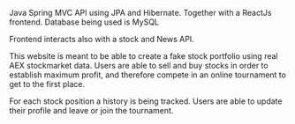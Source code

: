 Java Spring MVC API using JPA and Hibernate. Together with a ReactJs frontend. Database being used is MySQL

Frontend interacts also with a stock and News API.

This website is meant to be able to create a fake stock portfolio using real AEX stockmarket data. Users are able to sell and buy stocks in order to establish maximum profit, and therefore compete in an online tournament to get to the first place.

For each stock position a history is being tracked. Users are able to update their profile and leave or join the tournament.
